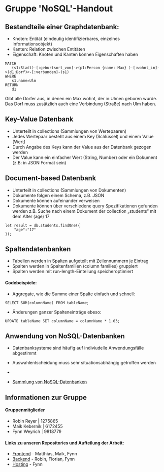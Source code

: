 # Gruppe 'NoSQL'-Handout

## Bestandteile einer Graphdatenbank:
- Knoten: Entität (eindeutig identifizierbares, einzelnes Informationsobjekt)
- Kanten: Relation zwischen Entitäten
- Eigenschaft: Knoten und Kanten können Eigenschaften haben

```
MATCH
   (s1:Stadt)-[:geburtsort_von]->(p1:Person {name: Max} )-[:wohnt_in]->(d1:Dorf)<-[:verbunden]-(s1)
WHERE
   s1.name=Ulm
RETURN
   d1
```

Gibt alle Dörfer aus, in denen ein Max wohnt, der in Ulmen geboren wurde. Das Dorf muss zusätzlich auch eine Verbindung (Straße) nach Ulm haben.

## Key-Value Datenbank
- Unterteilt in collections (Sammlungen von Wertepaaren)
- Jedes Wertepaar besteht aus einem Key (Schlüssel) und einem Value (Wert)
- Durch Angabe des Keys kann der Value aus der Datenbank gezogen werden
- Der Value kann ein einfacher Wert (String, Number) oder ein Dokument (z.B: in JSON Format sein)


## Document-based Datenbank
- Unterteilt in collections (Sammlungen von Dokumenten)
- Dokumente folgen einem Schema, z.B. JSON
- Dokumente können aufeinander verweisen 
- Dokumente können über verschiedene query Spezifikationen gefunden werden 
z.B. Suche nach einem Dokument der collection „students“ mit dem Alter (age) 17
```
let result = db.students.findOne({
    "age":"17"
});
```

## Spaltendatenbanken
- Tabellen werden in Spalten aufgeteilt mit Zeilennummern je Eintrag
- Spalten werden in Spaltenfamilien (column families) gruppiert
- Spalten werden mit run-length-Einteilung speicheroptimiert

#### Codebeispiele:
- Aggregate, wie die Summe einer Spalte einfach und schnell:
```
SELECT SUM(columnName) FROM tableName;
```

- Änderungen ganzer Spalteneinträge ebeso:
```
UPDATE tableName SET columnName = columnName * 1.03;
```

## Anwendung von NoSQL-Datenbanken
- Datenbanksysteme sind häufig auf indiviudelle Anwendungsfälle abgestimmt
- Auswahlentscheidung muss sehr situationsabhängig getroffen werden
- 


- [Sammlung von NoSQL-Datenbanken](https://hostingdata.co.uk/nosql-database/)

## Informationen zur Gruppe

#### Gruppenmitglieder
- Robin Reyer | 1275865
- Maik Kebernik | 6172455
- Fynn Weyrich | 9818779

#### Links zu unseren Repositories und Aufteilung der Arbeit:
 - [Frontend](https://github.com/Gruppe-NoSQL/mongodb-quiz-frontend) - Matthias, Maik, Fynn
 - [Backend](https://github.com/Gruppe-NoSQL/mongodb-quiz-backend) - Robin, Florian, Fynn
 - [Hosting](https://github.com/Gruppe-NoSQL/mongodb-quiz-hosting) - Fynn
